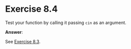# Exercise 8.4

Test your function by calling it passing `cin` as an argument.

**Answer**:

See [Exercise 8.3](Exercise-8.3.md).